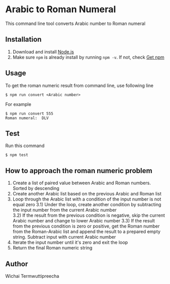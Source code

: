# Arabic to Roman Numeral
This command line tool converts Arabic number to Roman numeral

## Installation
1. Download and install [Node.js](https://nodejs.org/en/)
2. Make sure `npm` is already install by running `npm -v`. If not, check [Get npm](https://www.npmjs.com/get-npm)

## Usage
To get the roman numeric result from command line, use following line

`$ npm run convert <Arabic number>`

For example

```
$ npm run convert 555
Roman numeral:  DLV
```

## Test
Run this command

`$ npm test`

## How to approach the roman numeric problem

1) Create a list of paired value between Arabic and Roman numbers. Sorted by descending
2) Create another Arabic list based on the previous Arabic and Roman list
3) Loop through the Arabic list with a condition of the input number is not equal zero
  3.1) Under the loop, create another condition by subtracting the input number from the current Arabic number  
  3.2) If the result from the previous condition is negative, skip the current Arabic number and change to lower Arabic number
  3.3) If the result from the previous condition is zero or positive, get the Roman number from the Roman-Arabic list and append the result to a prepared empty string. Subtract input with current Arabic number
4) Iterate the input number until it's zero and exit the loop
5) Return the final Roman numeric string

## Author
Wichai Termwuttipreecha
